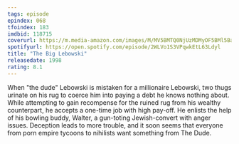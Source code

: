 ```yaml
---
tags: episode
epindex: 068
tfoindex: 183
imdbid: 118715
coverurl: https://m.media-amazon.com/images/M/MV5BMTQ0NjUzMDMyOF5BMl5BanBnXkFtZTgwODA1OTU0MDE@._V1_SX202_CR0,0,202,300_.jpg
spotifyurl: https://open.spotify.com/episode/2WLVo1S3VPqwkEtL63Ldyl
title: "The Big Lebowski"
releasedate: 1998
rating: 8.1
---
```


When "the dude" Lebowski is mistaken for a millionaire Lebowski, two thugs urinate on his rug to coerce him into paying a debt he knows nothing about. While attempting to gain recompense for the ruined rug from his wealthy counterpart, he accepts a one-time job with high pay-off. He enlists the help of his bowling buddy, Walter, a gun-toting Jewish-convert with anger issues. Deception leads to more trouble, and it soon seems that everyone from porn empire tycoons to nihilists want something from The Dude.